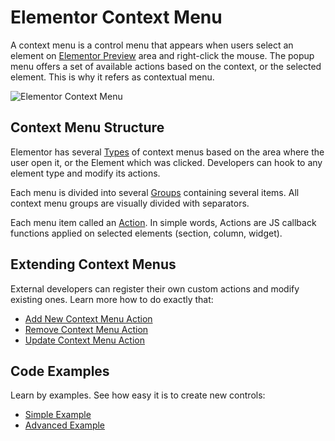 # Elementor Context Menu

<Badge type="tip" vertical="top" text="Elementor Core" /> <Badge type="warning" vertical="top" text="Basic" />

A context menu is a control menu that appears when users select an element on [Elementor Preview](/editor/elementor-preview) area and right-click the mouse. The popup menu offers a set of available actions based on the context, or the selected element. This is why it refers as contextual menu.

![Elementor Context Menu](/assets/img/elementor-context-menu.png)

## Context Menu Structure

Elementor has several [Types](./context-menu-types) of context menus based on the area where the user open it, or the Element which was clicked. Developers can hook to any element type and modify its actions.

Each menu is divided into several [Groups](./context-menu-groups) containing several items. All context menu groups are visually divided with separators.

Each menu item called an [Action](./context-menu-actions). In simple words, Actions are JS callback functions applied on selected elements (section, column, widget).

## Extending Context Menus

External developers can register their own custom actions and modify existing ones. Learn more how to do exactly that:

* [Add New Context Menu Action](./add-new-action)
* [Remove Context Menu Action](./remove-action)
* [Update Context Menu Action](./update-action)

## Code Examples

Learn by examples. See how easy it is to create new controls:

* [Simple Example](./simple-example)
* [Advanced Example](./advanced-example)

